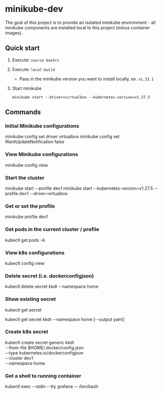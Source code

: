 # minikube-dev

The goal of this project is to provide an isolated minikube environment - all minikube components 
are installed local to this project (minus container images). 

## Quick start

1. Execute: `source bashrc`

2. Execute: `local-build`

    - Pass in the minikube version you want to install locally, ex. `v1.33.1`

3. Start minikube
    ````
    minikube start --driver=virtualbox --kubernetes-version=v1.27.5
    ````

## Commands

### Initial Minikube configurations

minikube config set driver virtualbox
minikube config set WantUpdateNotification false

### View Minikube configurations

minikube config view

### Start the cluster

minikube start --profile dev1
minikube start --kubernetes-version=v1.27.5 --profile dev1 --driver=virtualbox 

### Get or set the profile

minikube profile dev1

### Get pods in the current cluster / profile

kubectl get pods -A

### View k8s configurations

kubectl config view

### Delete secret (i.e. dockerconfigjson)

kubectl delete secret kkdt --namespace home

### Show existing secret

kubectl get secret

kubectl get secret kkdt --namespace home [--output yaml]

### Create k8s secret

kubectl create secret generic kkdt \
  --from-file $HOME/.docker/config.json \
  --type kubernetes.io/dockerconfigjson \
  --cluster dev1 \
  --namespace home

### Get a shell to running container

kubectl exec --stdin --tty grafana -- /bin/bash


[//]: Links

[k8s-pull-image-private-registry]: https://kubernetes.io/docs/tasks/configure-pod-container/pull-image-private-registry/
[minikube-release]: https://github.com/kubernetes/minikube/releases/tag/v1.33.1
[minikube-kicbase]: https://github.com/kubernetes/minikube/pkgs/container/minikube%2Fkicbase
